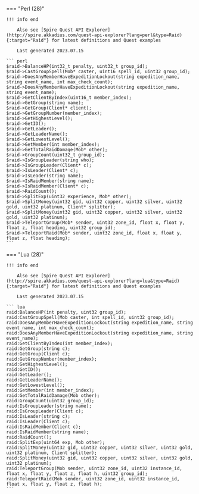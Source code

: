 === "Perl (28)"

    !!! info end

        Also see [Spire Quest API Explorer](http://spire.akkadius.com/quest-api-explorer?lang=perl&type=Raid){:target="Raid"} for latest definitions and Quest examples

        Last generated 2023.07.15

    ``` perl
    $raid->BalanceHP(int32_t penalty, uint32_t group_id);
    $raid->CastGroupSpell(Mob* caster, uint16 spell_id, uint32 group_id);
    $raid->DoesAnyMemberHaveExpeditionLockout(string expedition_name, string event_name, int max_check_count);
    $raid->DoesAnyMemberHaveExpeditionLockout(string expedition_name, string event_name);
    $raid->GetClientByIndex(uint16_t member_index);
    $raid->GetGroup(string name);
    $raid->GetGroup(Client* client);
    $raid->GetGroupNumber(member_index);
    $raid->GetHighestLevel();
    $raid->GetID();
    $raid->GetLeader();
    $raid->GetLeaderName();
    $raid->GetLowestLevel();
    $raid->GetMember(int member_index);
    $raid->GetTotalRaidDamage(Mob* other);
    $raid->GroupCount(uint32_t group_id);
    $raid->IsGroupLeader(string who);
    $raid->IsGroupLeader(Client* c);
    $raid->IsLeader(Client* c);
    $raid->IsLeader(string name);
    $raid->IsRaidMember(string name);
    $raid->IsRaidMember(Client* c);
    $raid->RaidCount();
    $raid->SplitExp(uint32 experience, Mob* other);
    $raid->SplitMoney(uint32 gid, uint32 copper, uint32 silver, uint32 gold, uint32 platinum, Client* splitter);
    $raid->SplitMoney(uint32 gid, uint32 copper, uint32 silver, uint32 gold, uint32 platinum);
    $raid->TeleportGroup(Mob* sender, uint32 zone_id, float x, float y, float z, float heading, uint32 group_id);
    $raid->TeleportRaid(Mob* sender, uint32 zone_id, float x, float y, float z, float heading);
    ```
=== "Lua (28)"

    !!! info end

        Also see [Spire Quest API Explorer](http://spire.akkadius.com/quest-api-explorer?lang=lua&type=Raid){:target="Raid"} for latest definitions and Quest examples

        Last generated 2023.07.15

    ``` lua
    raid:BalanceHP(int penalty, uint32 group_id);
    raid:CastGroupSpell(Mob caster, int spell_id, uint32 group_id);
    raid:DoesAnyMemberHaveExpeditionLockout(string expedition_name, string event_name, int max_check_count);
    raid:DoesAnyMemberHaveExpeditionLockout(string expedition_name, string event_name);
    raid:GetClientByIndex(int member_index);
    raid:GetGroup(string c);
    raid:GetGroup(Client c);
    raid:GetGroupNumber(member_index);
    raid:GetHighestLevel();
    raid:GetID();
    raid:GetLeader();
    raid:GetLeaderName();
    raid:GetLowestLevel();
    raid:GetMember(int member_index);
    raid:GetTotalRaidDamage(Mob other);
    raid:GroupCount(uint32 group_id);
    raid:IsGroupLeader(string name);
    raid:IsGroupLeader(Client c);
    raid:IsLeader(string c);
    raid:IsLeader(Client c);
    raid:IsRaidMember(Client c);
    raid:IsRaidMember(string name);
    raid:RaidCount();
    raid:SplitExp(uint64 exp, Mob other);
    raid:SplitMoney(uint32 gid, uint32 copper, uint32 silver, uint32 gold, uint32 platinum, Client splitter);
    raid:SplitMoney(uint32 gid, uint32 copper, uint32 silver, uint32 gold, uint32 platinum);
    raid:TeleportGroup(Mob sender, uint32 zone_id, uint32 instance_id, float x, float y, float z, float h, uint32 group_id);
    raid:TeleportRaid(Mob sender, uint32 zone_id, uint32 instance_id, float x, float y, float z, float h);
    ```
